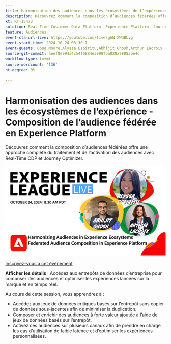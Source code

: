 ```yaml
---
title: Harmonisation des audiences dans les écosystèmes de l’expérience - Composition de l’audience fédérée en Experience Platform
description: Découvrez comment la composition d’audiences fédérées offre une approche complète du traitement et de l’activation des audiences avec Real-Time CDP et Journey Optimizer.
kt: KT-15473
solution: Real-Time Customer Data Platform, Experience Platform, Journey Optimizer
feature: Audiences
event-cta-url-live: https://youtube.com/live/ghN-XWdBLvg
event-start-time: 2024-10-24 08:30-7
event-guests: Doug Moore,Alyssa Espiritu,Abhijit Ghosh,Arthur Lacroix
source-git-commit: aeef8e994a4c54f6884e3090fba028a9888abe4d
workflow-type: tm+mt
source-wordcount: '136'
ht-degree: 0%

---
```


# Harmonisation des audiences dans les écosystèmes de l’expérience - Composition de l’audience fédérée en Experience Platform

Découvrez comment la composition d’audiences fédérées offre une approche complète du traitement et de l’activation des audiences avec Real-Time CDP et Journey Optimizer.

<img alt="Experience League LIVE 24 octobre 2024" src="../episodes/assets/ep41-web-banner.png">

[Inscrivez-vous à cet événement](https://engage.adobe.com/ExpLeagueLive-241024.html)

**Afficher les détails** :
Accédez aux entrepôts de données d’entreprise pour composer des audiences et optimiser les expériences lancées sur la marque et en temps réel.

Au cours de cette session, vous apprendrez à :

* Accédez aux jeux de données critiques basés sur l’entrepôt sans copier de données sous-jacentes afin de minimiser la duplication.
* Composer et enrichir des audiences à forte valeur ajoutée à l’aide de jeux de données basés sur l’entrepôt.
* Activez ces audiences sur plusieurs canaux afin de prendre en charge les cas d’utilisation de faible latence et d’optimiser les expériences personnalisées.
